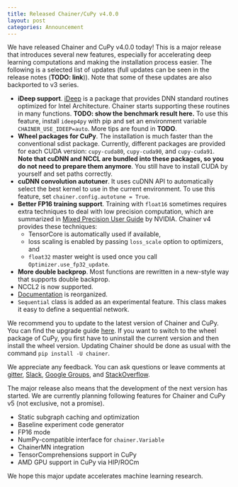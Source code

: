 ```yaml
---
title: Released Chainer/CuPy v4.0.0
layout: post
categories: Announcement
---
```


We have released Chainer and CuPy v4.0.0 today!
This is a major release that introduces several new features, especially for accelerating deep learning computations and making the installation process easier.
The following is a selected list of updates (full updates can be seen in the release notes (**TODO: link**)).
Note that some of these updates are also backported to v3 series.

- **iDeep support**.
  [iDeep](https://github.com/intel/ideep) is a package that provides DNN standard routines optimized for Intel Architecture.
  Chainer starts supporting these routines in many functions.
  **TODO: show the benchmark result here.**
  To use this feature, install `ideep4py` with pip and set an environment variable `CHAINER_USE_IDEEP=auto`.
  More tips are found in **TODO**.
- **Wheel packages for CuPy**.
  The installation is much faster than the conventional sdist package.
  Currently, different packages are provided for each CUDA version: `cupy-cuda80`, `cupy-cuda90`, and `cupy-cuda91`.
  **Note that cuDNN and NCCL are bundled into these packages, so you do not need to prepare them anymore**.
  You still have to install CUDA by yourself and set paths correctly.
- **cuDNN convolution autotuner**.
  It uses cuDNN API to automatically select the best kernel to use in the current environment.
  To use this feature, set `chainer.config.autotune = True`.
- **Better FP16 training support**.
  Training with `float16` sometimes requires extra techniques to deal with low precision computation, which are summarized in [Mixed Precision User Guide](http://docs.nvidia.com/deeplearning/sdk/mixed-precision-training/index.html) by NVIDIA.
  Chainer v4 provides these techniques:
  - TensorCore is automatically used if available,
  - loss scaling is enabled by passing `loss_scale` option to optimizers, and
  - `float32` master weight is used once you call `Optimizer.use_fp32_update`.
- **More double backprop**. Most functions are rewritten in a new-style way that supports double backprop.
- NCCL2 is now supported.
- [Documentation](https://docs.chainer.org/en/latest/) is reorganized.
- `Sequential` class is added as an experimental feature. This class makes it easy to define a sequential network.

We recommend you to update to the latest version of Chainer and CuPy.
You can find the upgrade guide [here](https://docs.chainer.org/en/latest/upgrade.html).
If you want to switch to the wheel package of CuPy, you first have to uninstall the current version and then install the wheel version.
Updating Chainer should be done as usual with the command `pip install -U chainer`.

We appreciate any feedback.
You can ask questions or leave comments at [gitter](https://gitter.im/chainer), [Slack](https://bit.ly/join-chainer-slack), [Google Groups](https://groups.google.com/forum/#!forum/chainer), and [StackOverflow](https://stackoverflow.com/questions/tagged/chainer).

The major release also means that the development of the next version has started.
We are currently planning following features for Chainer and CuPy v5 (not exclusive, not a promise).

- Static subgraph caching and optimization
- Baseline experiment code generator
- FP16 mode
- NumPy-compatible interface for `chainer.Variable`
- ChainerMN integration
- TensorComprehensions support in CuPy
- AMD GPU support in CuPy via HIP/ROCm

We hope this major update accelerates machine learning research.

